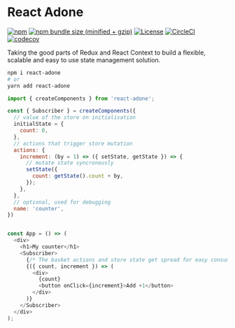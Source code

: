 # React Adone

[![npm](https://img.shields.io/npm/v/react-adone.svg)](https://www.npmjs.com/package/react-adone)
[![npm bundle size (minified + gzip)](https://img.shields.io/bundlephobia/minzip/react-adone.svg)](https://bundlephobia.com/result?p=react-adone)
[![License](https://img.shields.io/:license-MIT-blue.svg)](http://albertogasparin.mit-license.org)
[![CircleCI](https://circleci.com/gh/albertogasparin/react-adone.svg?style=shield&circle-token=17a5f372d198e27098226779bc1afd8fd6a2fb3a)](https://circleci.com/gh/albertogasparin/react-adone)
[![codecov](https://codecov.io/gh/albertogasparin/react-adone/branch/master/graph/badge.svg)](https://codecov.io/gh/albertogasparin/react-adone)

Taking the good parts of Redux and React Context to build a flexible, scalable and easy to use state management solution.

```sh
npm i react-adone
# or
yarn add react-adone
```

```js
import { createComponents } from 'react-adone';

const { Subscriber } = createComponents({
  // value of the store on initialisation
  initialState = {
    count: 0,
  },
  // actions that trigger store mutation
  actions: {
    increment: (by = 1) => ({ setState, getState }) => {
      // mutate state syncronously
      setState({
        count: getState().count + by,
      });
    },
  },
  // optional, used for debugging
  name: 'counter',
})


const App = () => (
  <div>
    <h1>My counter</h1>
    <Subscriber>
      {/* The basket actions and store state get spread for easy consumption */}
      {({ count, increment }) => (
        <div>
          {count}
          <button onClick={increment}>Add +1</button>
        </div>
      )}
    </Subscriber>
  </div>
);
```

